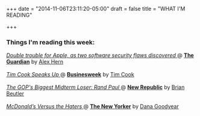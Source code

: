 +++
date = "2014-11-06T23:11:20-05:00"
draft = false
title = "WHAT I'M READING"

+++

### Things I'm reading this week:

[ _Double trouble for Apple, as two software security flaws discovered_ ](http://www.theguardian.com/technology/2014/nov/06/apple-mac-iphone-security-malware) @ [**The Guardian**](http://theguardian.com) by [Alex Hern](https://twitter.com/alexhern)
<br>
<br>
[ _Tim Cook Speaks Up_ ](http://www.businessweek.com/articles/2014-10-30/tim-cook-im-proud-to-be-gay) @ [**Businesweek**](http://businessweek.com) by [Tim Cook](http://www.apple.com/pr/bios/tim-cook.html)
<br>
<br>
[ _The GOP's Biggest Midterm Loser: Rand Paul_ ](http://www.newrepublic.com/article/120174/rand-paul-2014-midterm-elections-biggest-republican-loser) @ [**New Republic**](http://newrepublic.com) by [Brian Beutler](https://twitter.com/brianbeutler)
<br>
<br>
[ _McDonald’s Versus the Haters_ ](http://www.newyorker.com/culture/cultural-comment/mcdonalds-versus-haters)@ [**The New Yorker**](http://newyorker.com) by [Dana Goodyear](http://www.danagoodyear.com/bio/)

